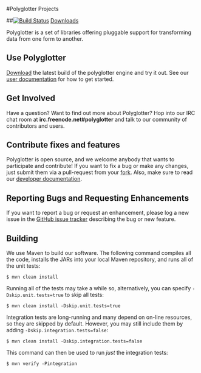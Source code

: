 #Polyglotter Projects

##[![Build Status](https://drone.io/github.com/Polyglotter/polyglotter/status.png)](https://drone.io/github.com/Polyglotter/polyglotter/latest) [Downloads](https://drone.io/github.com/Polyglotter/polyglotter/files)

Polyglotter is a set of libraries offering pluggable support for transforming data from one form to another.

## Use Polyglotter

[Download](https://drone.io/github.com/Polyglotter/polyglotter-engine/files) the latest build of the polyglotter engine and try it out.  See our [user documentation](https://github.com/Polyglotter/polyglotter/wiki/User-Documentation) for how to get started.

## Get Involved

Have a question? Want to find out more about Polyglotter?  Hop into our IRC chat room at **irc.freenode.net#polyglotter** and talk to our community of contributors and users.

## Contribute fixes and features

Polyglotter is open source, and we welcome anybody that wants to participate and contribute! If you want to fix a bug or make any changes, just submit them via a pull-request from your [fork](https://github.com/Polyglotter/polyglotter/fork). Also, make sure to read our [developer documentation](https://github.com/Polyglotter/polyglotter/wiki/Developer-Documentation).
  
## Reporting Bugs and Requesting Enhancements

If you want to report a bug or request an enhancement, please log a new issue in the [GitHub issue tracker](https://github.com/Polyglotter/polyglotter/issues/new) describing the bug or new feature.

## Building

We use Maven to build our software. The following command compiles all the code, installs the JARs into your local Maven repository, and runs all of the unit tests:

	$ mvn clean install

Running all of the tests may take a while so, alternatively, you can specify `-Dskip.unit.tests=true` to skip all tests:

    $ mvn clean install -Dskip.unit.tests=true
    
Integration tests are long-running and many depend on on-line resources, so they are skipped by default. However, you may still include them by adding `-Dskip.integration.tests=false`:

    $ mvn clean install -Dskip.integration.tests=false
	
This command can then be used to run *just* the integration tests:

	$ mvn verify -Pintegration

